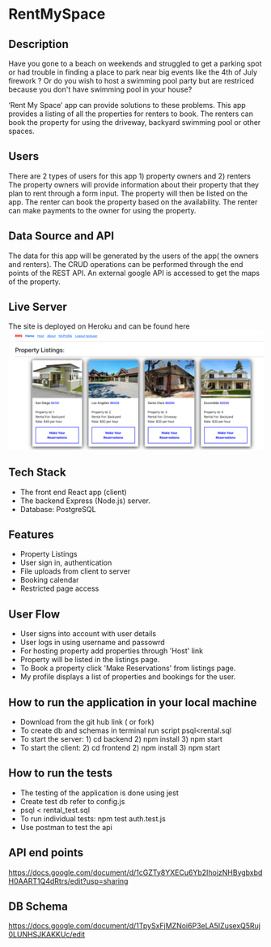 
# RentMySpace
## Description
Have you gone to a beach on weekends and struggled to get a parking spot or 
had trouble in finding a place to park near big events like the 4th of July firework ? 
Or do you wish to host a swimming pool party but are restriced because you 
don't have swimming pool in your house? 

‘Rent My Space’ app can provide solutions to these problems. This app provides a 
listing of all the properties for renters to book. The renters can book the 
property for using the driveway, backyard swimming pool or other spaces.

## Users 
There are 2 types of users for this app 1) property owners and 2) renters
The property owners will provide information about their property that they 
plan to rent through a form input. The property will then be listed on the app. 
The renter can book the property based on the availability. The renter can  make 
payments to the owner for using the property. 

## Data Source and API
The data for this app will be generated by the users of the app( the owners and
renters). The CRUD operations can be performed through the end points of the REST API. An external google API is accessed to get the maps of the property.

## Live Server
The site is deployed on Heroku and can be found here [<img src="images/rentMySpace.png">](https://rentmyspace.surge.sh/)

## Tech Stack
* The front end React app (client)
* The backend Express (Node.js) server.
* Database: PostgreSQL 

## Features
* Property Listings
* User sign in, authentication
* File uploads from client to server
* Booking calendar
* Restricted page access

## User Flow
* User signs into account with user details
* User logs in using username and passowrd
* For hosting property add properties through 'Host' link
* Property will be listed in the listings page.
* To Book a property click 'Make Reservations' from listings page.
* My profile displays a list of properties and bookings for the user.

## How to run the application in your local machine
* Download from the git hub link ( or fork)
* To create db and schemas in terminal run script psql<rental.sql
* To start the server: 1) cd backend 2) npm install 3) npm start
* To start the client: 2) cd frontend 2) npm install 3) npm start


## How to run the tests
* The testing of the application is done using jest
* Create test db refer to config.js
* psql < rental_test.sql
* To run individual tests:  npm test auth.test.js 
* Use postman to test the api

## API end points
https://docs.google.com/document/d/1cGZTy8YXECu6Yb2IhojzNHBygbxbdH0AART1Q4dRtrs/edit?usp=sharing


## DB Schema
https://docs.google.com/document/d/1TpySxFjMZNoi6P3eLA5IZusexQ5Ruj0LUNHSJKAKKUc/edit


